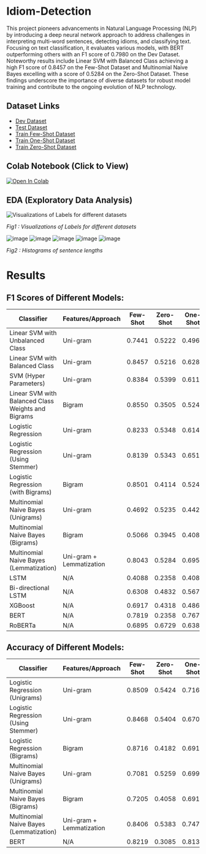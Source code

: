 # Idiom-Detection
This project pioneers advancements in Natural Language Processing (NLP) by introducing a deep neural network approach to address challenges in interpreting multi-word sentences, detecting idioms, and classifying text. Focusing on text classification, it evaluates various models, with BERT outperforming others with an F1 score of 0.7980 on the Dev Dataset. Noteworthy results include Linear SVM with Balanced Class achieving a high F1 score of 0.8457 on the Few-Shot Dataset and Multinomial Naive Bayes excelling with a score of 0.5284 on the Zero-Shot Dataset. These findings underscore the importance of diverse datasets for robust model training and contribute to the ongoing evolution of NLP technology.

## Dataset Links

- [Dev Dataset](https://raw.githubusercontent.com/H-TayyarMadabushi/AStitchInLanguageModels/main/Dataset/Task1/SubTaskA/EN/ContextExcluded_IdiomExcluded/dev.csv)
- [Test Dataset](https://raw.githubusercontent.com/H-TayyarMadabushi/AStitchInLanguageModels/main/Dataset/Task1/SubTaskA/EN/ContextExcluded_IdiomExcluded/test.csv)
- [Train Few-Shot Dataset](https://raw.githubusercontent.com/H-TayyarMadabushi/AStitchInLanguageModels/main/Dataset/Task1/SubTaskA/EN/ContextExcluded_IdiomExcluded/train_few_shot.csv)
- [Train One-Shot Dataset](https://raw.githubusercontent.com/H-TayyarMadabushi/AStitchInLanguageModels/main/Dataset/Task1/SubTaskA/EN/ContextExcluded_IdiomExcluded/train_one_shot.csv)
- [Train Zero-Shot Dataset](https://raw.githubusercontent.com/H-TayyarMadabushi/AStitchInLanguageModels/main/Dataset/Task1/SubTaskA/EN/ContextExcluded_IdiomExcluded/train_zero_shot.csv)


## Colab Notebook (Click to View)
[![Open In Colab](https://colab.research.google.com/assets/colab-badge.svg)](https://colab.research.google.com/drive/1L5YNwjAW66fxhDUFK45fH796QUF9jyxo?usp=sharing)



## EDA (Exploratory Data Analysis)
![Visualizations of Labels for different datasets](https://github.com/amiruzzaman1/Idiom-Detection/assets/68743925/b23fb076-d1f3-47ab-b9e2-f030ce8da87f)

*Fig1 : Visualizations of Labels for different datasets*


![image](https://github.com/amiruzzaman1/Idiom-Detection/assets/68743925/6c7f021a-db71-4d16-83f4-5d117ac3778e)
![image](https://github.com/amiruzzaman1/Idiom-Detection/assets/68743925/2c8b3dd8-6e14-4e50-99aa-f164b38fe625)
![image](https://github.com/amiruzzaman1/Idiom-Detection/assets/68743925/962c4cd9-5d06-4a7e-a058-6bf66e2e24eb)
![image](https://github.com/amiruzzaman1/Idiom-Detection/assets/68743925/a631bccb-8e85-444c-8131-510ca7007805)
![image](https://github.com/amiruzzaman1/Idiom-Detection/assets/68743925/9ca44847-ff0a-4a6d-8ef6-73f0d5ceeca5)

*Fig2 : Histograms of sentence lengths*


# Results
## F1 Scores of Different Models:
| Classifier                                    | Features/Approach                | Few-Shot | Zero-Shot | One-Shot | Dev   |
| --------------------------------------------- | --------------------------------- | -------- | --------- | -------- | ----- |
| Linear SVM with Unbalanced Class              | Uni-gram                         | 0.7441   | 0.5222    | 0.4965   | 0.5779|
| Linear SVM with Balanced Class                | Uni-gram                         | 0.8457   | 0.5216    | 0.6282   | 0.5482|
| SVM (Hyper Parameters)                        | Uni-gram                         | 0.8384   | 0.5399    | 0.6119   | 0.5407|
| Linear SVM with Balanced Class Weights and Bigrams | Bigram                       | 0.8550   | 0.3505    | 0.5249   | 0.4271|
| Logistic Regression                            | Uni-gram                         | 0.8233   | 0.5348    | 0.6148   | 0.5872|
| Logistic Regression (Using Stemmer)            | Uni-gram                         | 0.8139   | 0.5343    | 0.6514   | 0.5872|
| Logistic Regression (with Bigrams)             | Bigram                          | 0.8501   | 0.4114    | 0.5249   | 0.4227|
| Multinomial Naive Bayes (Unigrams)            | Uni-gram                         | 0.4692   | 0.5235    | 0.4429   | 0.5348|
| Multinomial Naive Bayes (Bigrams)             | Bigram                          | 0.5066   | 0.3945    | 0.4088   | 0.4144|
| Multinomial Naive Bayes (Lemmatization)       | Uni-gram + Lemmatization         | 0.8043   | 0.5284    | 0.6958   | 0.5345|
| LSTM                                          | N/A                             | 0.4088   | 0.2358    | 0.4088   | 0.4088|
| Bi-directional LSTM                            | N/A                             | 0.6308   | 0.4832    | 0.5677   | 0.5621|
| XGBoost                                       | N/A                             | 0.6917   | 0.4318    | 0.4863   | 0.5168|
| BERT                                          | N/A                             | 0.7819   | 0.2358    | 0.7676   | 0.7980|
| RoBERTa                                       | N/A                             | 0.6895   | 0.6729    | 0.6385   | 0.5870|

## Accuracy of Different Models:
| Classifier                                   | Features/Approach                  | Few-Shot | Zero-Shot | One-Shot | Dev   |
| -------------------------------------------- | ---------------------------------- | -------- | --------- | -------- | ----- |
| Logistic Regression (Unigrams)               | Uni-gram                          | 0.8509   | 0.5424    | 0.7164   | 0.6439|
| Logistic Regression (Using Stemmer)          | Uni-gram                          | 0.8468   | 0.5404    | 0.6708   | 0.6439|
| Logistic Regression (Bigrams)                | Bigram                            | 0.8716   | 0.4182    | 0.6915   | 0.6667|
| Multinomial Naive Bayes (Unigrams)           | Uni-gram                          | 0.7081   | 0.5259    | 0.6998   | 0.6957|
| Multinomial Naive Bayes (Bigrams)            | Bigram                            | 0.7205   | 0.4058    | 0.6915   | 0.6894|
| Multinomial Naive Bayes (Lemmatization)      | Uni-gram + Lemmatization          | 0.8406   | 0.5383    | 0.7474   | 0.5714|
| BERT                                       | N/A                               | 0.8219   | 0.3085    | 0.8137   | 0.8302|



